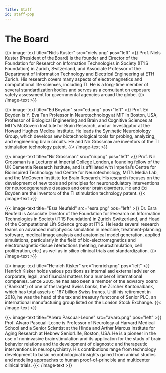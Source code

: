 ```yaml
---
Title: Staff
id: staff-pop
---
```

# The Board

{{< image-text title="Niels Kuster" src="niels.png" pos="left" >}}
Prof. Niels Kuster (President of the Board) is the founder and Director of the Foundation for Research on Information Technologies in Society (IT’IS Foundation) in Zurich, Switzerland, and Associate Professor of the Department of Information Technology and Electrical Engineering at ETH Zurich. His research covers many aspects of electromagnetics and computational life sciences, including TI. He is a long-time member of several standardization bodies and serves as a consultant on exposure safety assessment for governmental agencies around the globe.
{{< /image-text >}}

{{< image-text title="Ed Boydan" src="ed.png" pos="left" >}}
Prof. Ed Boyden is Y. Eva Tan Professor in Neurotechnology at MIT in Boston, USA, Professor of Biological Engineering and Brain and Cognitive Sciences at MIT’s McGovern Institute for Brain Research, and an Investigator at the Howard Hughes Medical Institute. He leads the Synthetic Neurobiology Group, which develops new biotechnological tools for probing, analyzing, and engineering brain circuits. He and Nir Grossman are inventors of the TI stimulation technology patent.
{{< /image-text >}}

{{< image-text title="Nir Grossman" src="nir.png" pos="left" >}}
Prof. Nir Grossman is a Lecturer at Imperial College London, a founding fellow of the UK Dementia Research Institute, and is affiliated with Imperial’s Centre for Bioinspired Technology and Centre for Neurotechnology, MIT’s Media Lab, and the McGovern Institute for Brain Research. His research focuses on the development of new tools and principles for neuromodulatory interventions for neurodegenerative diseases and other brain disorders. He and Ed Boyden are the inventors of the TI stimulation technology patent.
{{< /image-text >}}

{{< image-text title="Esra Neufeld" src="esra.png" pos="left" >}}
Dr. Esra Neufeld is Associate Director of the Foundation for Research on Information Technologies in Society (IT’IS Foundation) in Zurich, Switzerland, and Head of the Computational Life Science group at IT’IS. He leads several research teams on advanced multiphysics simulation in medicine, treatment-planning software, medical image analysis and anatomical model generation, applied simulations, particularly in the field of bio-electromagnetics and electromagnetic-tissue interactions (heating, neurostimulation, cell proliferation, etc.) as well as in silico clinical trials and standardization.
{{< /image-text >}}

{{< image-text title="Henrich Kisker" src="henrich.png" pos="left" >}}
Henrich Kisker holds various positions as internal and external adviser on corporate, legal, and financial matters for a number of international companies. Since 2005, he has also been a member of the advisory board (“Bankrat”) of one of the largest Swiss banks, the Zürcher Kantonalbank, which has total assets of 167 billion Swiss francs. Until his retirement in 2018, he was the head of the tax and treasury functions of Senior PLC, an international manufacturing group listed on the London Stock Exchange.
{{< /image-text >}}

{{< image-text title="Alvaro Pascual-Leone" src="alvaro.png" pos="left" >}}
Prof. Alvaro Pascual-Leone is Professor of Neurology at Harvard Medical School and a Senior Scientist at the Hinda and Arthur Marcus Institute for Aging Research at Hebrew SeniorLife, Boston, USA. He is a pioneer in the use of noninvasive brain stimulation and its application for the study of brain behavior relations and the development of diagnostic and therapeutic interventions in neuropsychiatry. His contributions range from technology development to basic neurobiological insights gained from animal studies and modeling approaches to human proof-of-principle and multicenter clinical trials.
{{< /image-text >}}


